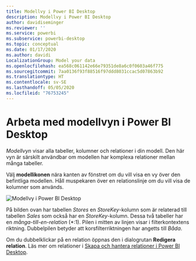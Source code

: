 ```yaml
---
title: Modellvy i Power BI Desktop
description: Modellvy i Power BI Desktop
author: davidiseminger
ms.reviewer: ''
ms.service: powerbi
ms.subservice: powerbi-desktop
ms.topic: conceptual
ms.date: 01/17/2020
ms.author: davidi
LocalizationGroup: Model your data
ms.openlocfilehash: ea568c061142e66e79351de8a6c0f0603a46f775
ms.sourcegitcommit: 7aa0136f93f88516f97ddd8031ccac5d07863b92
ms.translationtype: HT
ms.contentlocale: sv-SE
ms.lasthandoff: 05/05/2020
ms.locfileid: "76753245"
---
```

# <a name="work-with-model-view-in-power-bi-desktop"></a>Arbeta med modellvyn i Power BI Desktop

*Modellvyn* visar alla tabeller, kolumner och relationer i din modell. Den här vyn är särskilt användbar om modellen har komplexa relationer mellan många tabeller.

Välj **modellikonen** nära kanten av fönstret om du vill visa en vy över den befintliga modellen. Håll muspekaren över en relationslinje om du vill visa de kolumner som används.

![Modellvy i Power BI Desktop](media/desktop-relationship-view/model-view-full-screen.png)

På bilden ovan har tabellen *Stores* en *StoreKey*-kolumn som är relaterad till tabellen *Sales* som också har en *StoreKey*-kolumn. Dessa två tabeller har en *många-till-en-relation* (\*:1). Pilen i mitten av linjen visar i filterkontextens riktning. Dubbelpilen betyder att korsfilterriktningen har angetts till *Båda*.

Om du dubbelklickar på en relation öppnas den i dialogrutan **Redigera relation**. Läs mer om relationer i [Skapa och hantera relationer i Power BI Desktop](desktop-create-and-manage-relationships.md).
